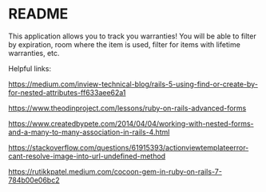 # README

This application allows you to track you warranties! You will be able to filter by expiration, room where the item is used, filter for items with lifetime warranties, etc.

Helpful links:

https://medium.com/inview-technical-blog/rails-5-using-find-or-create-by-for-nested-attributes-ff633aee62a1

https://www.theodinproject.com/lessons/ruby-on-rails-advanced-forms

https://www.createdbypete.com/2014/04/04/working-with-nested-forms-and-a-many-to-many-association-in-rails-4.html

https://stackoverflow.com/questions/61915393/actionviewtemplateerror-cant-resolve-image-into-url-undefined-method

https://rutikkpatel.medium.com/cocoon-gem-in-ruby-on-rails-7-784b00e06bc2

